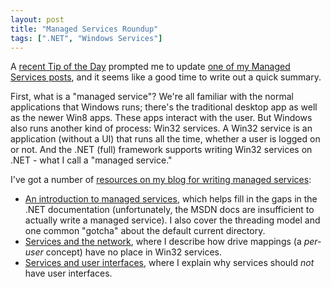 ```yaml
---
layout: post
title: "Managed Services Roundup"
tags: [".NET", "Windows Services"]
---
```



A [recent Tip of the Day](http://blogs.technet.com/b/tip_of_the_day/archive/2013/09/16/9-19-tip-of-the-day-interactive-services-detection.aspx) prompted me to update [one of my Managed Services posts](http://blog.stephencleary.com/2011/05/managed-services-and-uis.html), and it seems like a good time to write out a quick summary.





First, what is a "managed service"? We're all familiar with the normal applications that Windows runs; there's the traditional desktop app as well as the newer Win8 apps. These apps interact with the user. But Windows also runs another kind of process: Win32 services. A Win32 service is an application (without a UI) that runs all the time, whether a user is logged on or not. And the .NET (full) framework supports writing Win32 services on .NET - what I call a "managed service."





I've got a number of [resources on my blog for writing managed services](http://blog.stephencleary.com/search/label/Windows%20Services):



- [An introduction to managed services](http://blog.stephencleary.com/2009/10/managed-windows-services-basics.html), which helps fill in the gaps in the .NET documentation (unfortunately, the MSDN docs are insufficient to actually write a managed service). I also cover the threading model and one common "gotcha" about the default current directory.
- [Services and the network](http://blog.stephencleary.com/2009/10/windows-services-and-network.html), where I describe how drive mappings (a _per-user_ concept) have no place in Win32 services.
- [Services and user interfaces](http://blog.stephencleary.com/2011/05/managed-services-and-uis.html), where I explain why services should _not_ have user interfaces.
